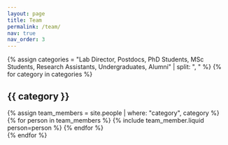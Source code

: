 ```yaml
---
layout: page
title: Team
permalink: /team/
nav: true
nav_order: 3
---
```


<!-- Link to the new CSS file -->
<link rel="stylesheet" href="/assets/css/team.css">

{% assign categories = "Lab Director, Postdocs, PhD Students, MSc Students, Research Assistants, Undergraduates, Alumni" | split: ", " %}
{% for category in categories %}
  <h2>{{ category }}</h2>
  {% assign team_members = site.people | where: "category", category %}
  <div class="category-group">
    {% for person in team_members %}
      {% include team_member.liquid person=person %}
    {% endfor %}
  </div>
{% endfor %}
